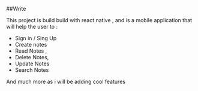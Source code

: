 ##Write

This project is build build with react native , and is a mobile application that will help the user to : 


- Sign in / Sing Up
- Create notes 
- Read Notes ,
- Delete Notes,
- Update Notes
- Search Notes

And much more as i will be adding cool features

